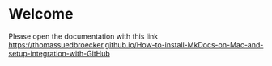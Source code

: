 # Welcome

Please open the documentation with this link <https://thomassuedbroecker.github.io/How-to-install-MkDocs-on-Mac-and-setup-integration-with-GitHub>